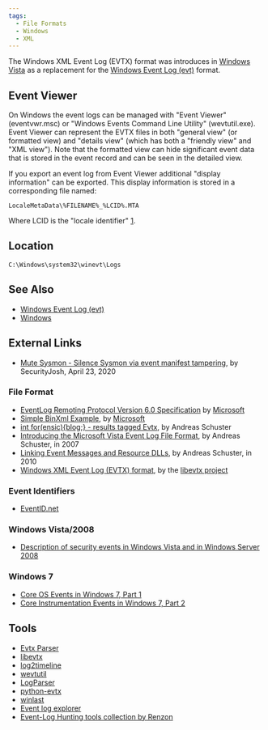 ```yaml
---
tags:
  - File Formats
  - Windows
  - XML
---
```

The Windows XML Event Log (EVTX) format was introduces in [Windows
Vista](windows.md) as a replacement for the [Windows Event Log
(evt)](windows_event_log_(evt).md) format.

## Event Viewer

On Windows the event logs can be managed with "Event Viewer"
(eventvwr.msc) or "Windows Events Command Line Utility" (wevtutil.exe).
Event Viewer can represent the EVTX files in both "general view" (or
formatted view) and "details view" (which has both a "friendly view" and
"XML view"). Note that the formatted view can hide significant event
data that is stored in the event record and can be seen in the detailed
view.

If you export an event log from Event Viewer additional "display
information" can be exported. This display information is stored in a
corresponding file named:

    LocaleMetaData\%FILENAME%_%LCID%.MTA

Where LCID is the "locale identifier"
[1](http://msdn.microsoft.com/en-us/goglobal/bb964664.aspx).

## Location

    C:\Windows\system32\winevt\Logs

## See Also

* [Windows Event Log (evt)](windows_event_log_(evt).md)
* [Windows](windows.md)

## External Links

* [Mute Sysmon - Silence Sysmon via event manifest tampering](https://securityjosh.github.io/2020/04/23/Mute-Sysmon.html),
  by SecurityJosh, April 23, 2020

### File Format

* [EventLog Remoting Protocol Version 6.0 Specification](http://msdn.microsoft.com/en-us/library/cc231282(v=prot.10>).aspx)
  by [Microsoft](microsoft.md)
* [Simple BinXml Example](http://msdn.microsoft.com/en-us/library/cc231354.aspx),
  by [Microsoft](microsoft.md)
* [int for(ensic){blog;} - results tagged Evtx](http://computer.forensikblog.de/mt/mt-search.cgi?IncludeBlogs=3&tag=Evtx&limit=20),
  by Andreas Schuster
* [Introducing the Microsoft Vista Event Log File Format](http://www.dfrws.org/2007/proceedings/p65-schuster_pres.pdf),
  by Andreas Schuster, in 2007
* [Linking Event Messages and Resource DLLs](http://computer.forensikblog.de/en/2010/10/linking-event-messages-and-resource-dlls.html),
  by Andreas Schuster, in 2010
* [Windows XML Event Log (EVTX) format](https://github.com/libyal/libevtx/blob/main/documentation/Windows%20XML%20Event%20Log%20(EVTX).asciidoc),
  by the [libevtx project](libevtx.md)

### Event Identifiers

* [EventID.net](http://eventid.net/)

### Windows Vista/2008

* [Description of security events in Windows Vista and in Windows Server 2008](http://support.microsoft.com/kb/947226)

### Windows 7

* [Core OS Events in Windows 7, Part 1](http://msdn.microsoft.com/en-us/magazine/ee412263.aspx)
* [Core Instrumentation Events in Windows 7, Part 2](http://msdn.microsoft.com/en-us/magazine/ee358703.aspx)

## Tools

* [Evtx Parser](http://computer.forensikblog.de/files/evtx/Parse-Evtx-current.zip)
* [libevtx](libevtx.md)
* [log2timeline](log2timeline.md)
* [wevtutil](http://technet.microsoft.com/en-us/library/cc749339.aspx)
* [LogParser](http://www.microsoft.com/en-us/download/details.aspx?id=24659)
* [python-evtx](http://www.williballenthin.com/evtx/)
* [winlast](https://github.com/pch3/winlast)
* [Event log explorer](https://eventlogxp.com/)
* [Event-Log Hunting tools collection by Renzon](https://twitter.com/r3nzsec/status/1463018324086988801)
